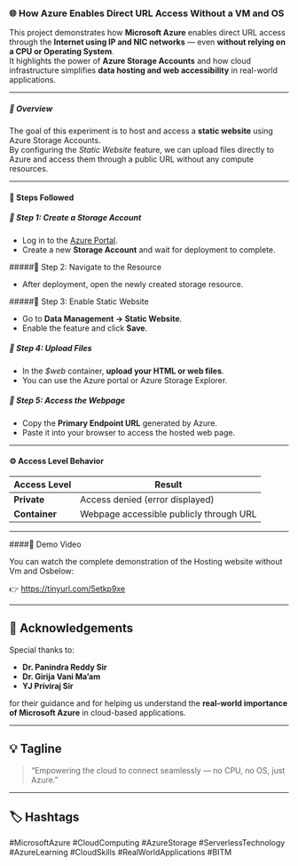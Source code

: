 ### 🌐 How Azure Enables Direct URL Access Without a VM and OS

This project demonstrates how **Microsoft Azure** enables direct URL access through the **Internet using IP and NIC networks** — even **without relying on a CPU or Operating System**.  
It highlights the power of **Azure Storage Accounts** and how cloud infrastructure simplifies **data hosting and web accessibility** in real-world applications.

---

##### 🚀 Overview

The goal of this experiment is to host and access a **static website** using Azure Storage Accounts.  
By configuring the *Static Website* feature, we can upload files directly to Azure and access them through a public URL without any compute resources.

---

#### 🧭 Steps Followed

##### 🔹 Step 1: Create a Storage Account
- Log in to the [Azure Portal](https://portal.azure.com/).  
- Create a new **Storage Account** and wait for deployment to complete.

#####🔹 Step 2: Navigate to the Resource
- After deployment, open the newly created storage resource.

#####🔹 Step 3: Enable Static Website
- Go to **Data Management → Static Website**.  
- Enable the feature and click **Save**.

##### 🔹 Step 4: Upload Files
- In the *$web* container, **upload your HTML or web files**.  
- You can use the Azure portal or Azure Storage Explorer.

##### 🔹 Step 5: Access the Webpage
- Copy the **Primary Endpoint URL** generated by Azure.  
- Paste it into your browser to access the hosted web page.

---

#### ⚙️ Access Level Behavior

| Access Level | Result |
|---------------|--------|
| **Private**   | Access denied (error displayed) |
| **Container** | Webpage accessible publicly through URL |

---

####🎥 Demo Video

You can watch the complete demonstration of the Hosting website without Vm and Osbelow:  

👉 
https://tinyurl.com/5etkp9xe

---

## 🙏 Acknowledgements

Special thanks to:  
- **Dr. Panindra Reddy Sir**  
- **Dr. Girija Vani Ma’am**  
- **YJ Priviraj Sir**  

for their guidance and for helping us understand the **real-world importance of Microsoft Azure** in cloud-based applications.

---

## 💡 Tagline

> “Empowering the cloud to connect seamlessly — no CPU, no OS, just Azure.”

---

## 🏷️ Hashtags

#MicrosoftAzure #CloudComputing #AzureStorage #ServerlessTechnology #AzureLearning #CloudSkills #RealWorldApplications #BITM
